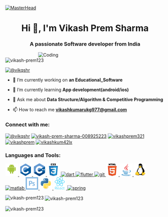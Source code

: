 [![MasterHead](https://storage.googleapis.com/gweb-uniblog-publish-prod/original_images/16320_Android_12_Blog_Header_opt_31x.gif)](https://vikash-prem123.io)
<h1 align="center">Hi 👋, I'm Vikash Prem Sharma</h1>
<h3 align="center">A passionate Software developer from India</h3>
<img align="right" alt="Coding" width="400" src="https://cdn.dribbble.com/users/2136630/screenshots/4389878/adopti_video_2.gif">

<p align="left"> <img src="https://komarev.com/ghpvc/?username=vikash-prem123&label=Profile%20views&color=0e75b6&style=flat" alt="vikash-prem123" /> </p>

<p align="left"> <a href="https://twitter.com/@vikqshr" target="blank"><img src="https://img.shields.io/twitter/follow/@vikqshr?logo=twitter&style=for-the-badge" alt="@vikqshr" /></a> </p>

- 🔭 I’m currently working on **an Educational_Software**

- 🌱 I’m currently learning **App development(android/ios)**

- 💬 Ask me about **Data Structure/Algorithm & Competitive Programming**

- 📫 How to reach me **vikashkumarukg977@gmail.com**

<h3 align="left">Connect with me:</h3>
<p align="left">
<a href="https://twitter.com/@vikqshr" target="blank"><img align="center" src="https://raw.githubusercontent.com/rahuldkjain/github-profile-readme-generator/master/src/images/icons/Social/twitter.svg" alt="@vikqshr" height="30" width="40" /></a>
<a href="https://linkedin.com/in/vikash-prem-sharma-008925223" target="blank"><img align="center" src="https://raw.githubusercontent.com/rahuldkjain/github-profile-readme-generator/master/src/images/icons/Social/linked-in-alt.svg" alt="vikash-prem-sharma-008925223" height="30" width="40" /></a>
<a href="https://www.codechef.com/users/vikashprem321" target="blank"><img align="center" src="https://cdn.jsdelivr.net/npm/simple-icons@3.1.0/icons/codechef.svg" alt="vikashprem321" height="30" width="40" /></a>
<a href="https://www.leetcode.com/vikashprem" target="blank"><img align="center" src="https://raw.githubusercontent.com/rahuldkjain/github-profile-readme-generator/master/src/images/icons/Social/leet-code.svg" alt="vikashprem" height="30" width="40" /></a>
<a href="https://auth.geeksforgeeks.org/user/vikashkum42lx" target="blank"><img align="center" src="https://raw.githubusercontent.com/rahuldkjain/github-profile-readme-generator/master/src/images/icons/Social/geeks-for-geeks.svg" alt="vikashkum42lx" height="30" width="40" /></a>
</p>

<h3 align="left">Languages and Tools:</h3>
<p align="left"> <a href="https://developer.android.com" target="_blank" rel="noreferrer"> <img src="https://raw.githubusercontent.com/devicons/devicon/master/icons/android/android-original-wordmark.svg" alt="android" width="40" height="40"/> </a> <a href="https://www.cprogramming.com/" target="_blank" rel="noreferrer"> <img src="https://raw.githubusercontent.com/devicons/devicon/master/icons/c/c-original.svg" alt="c" width="40" height="40"/> </a> <a href="https://www.w3schools.com/cpp/" target="_blank" rel="noreferrer"> <img src="https://raw.githubusercontent.com/devicons/devicon/master/icons/cplusplus/cplusplus-original.svg" alt="cplusplus" width="40" height="40"/> </a> <a href="https://www.w3schools.com/css/" target="_blank" rel="noreferrer"> <img src="https://raw.githubusercontent.com/devicons/devicon/master/icons/css3/css3-original-wordmark.svg" alt="css3" width="40" height="40"/> </a> <a href="https://dart.dev" target="_blank" rel="noreferrer"> <img src="https://www.vectorlogo.zone/logos/dartlang/dartlang-icon.svg" alt="dart" width="40" height="40"/> </a> <a href="https://flutter.dev" target="_blank" rel="noreferrer"> <img src="https://www.vectorlogo.zone/logos/flutterio/flutterio-icon.svg" alt="flutter" width="40" height="40"/> </a> <a href="https://git-scm.com/" target="_blank" rel="noreferrer"> <img src="https://www.vectorlogo.zone/logos/git-scm/git-scm-icon.svg" alt="git" width="40" height="40"/> </a> <a href="https://www.w3.org/html/" target="_blank" rel="noreferrer"> <img src="https://raw.githubusercontent.com/devicons/devicon/master/icons/html5/html5-original-wordmark.svg" alt="html5" width="40" height="40"/> </a> <a href="https://www.java.com" target="_blank" rel="noreferrer"> <img src="https://raw.githubusercontent.com/devicons/devicon/master/icons/java/java-original.svg" alt="java" width="40" height="40"/> </a> <a href="https://www.linux.org/" target="_blank" rel="noreferrer"> <img src="https://raw.githubusercontent.com/devicons/devicon/master/icons/linux/linux-original.svg" alt="linux" width="40" height="40"/> </a> <a href="https://www.mathworks.com/" target="_blank" rel="noreferrer"> <img src="https://upload.wikimedia.org/wikipedia/commons/2/21/Matlab_Logo.png" alt="matlab" width="40" height="40"/> </a> <a href="https://www.photoshop.com/en" target="_blank" rel="noreferrer"> <img src="https://raw.githubusercontent.com/devicons/devicon/master/icons/photoshop/photoshop-line.svg" alt="photoshop" width="40" height="40"/> </a> <a href="https://www.python.org" target="_blank" rel="noreferrer"> <img src="https://raw.githubusercontent.com/devicons/devicon/master/icons/python/python-original.svg" alt="python" width="40" height="40"/> </a> <a href="https://reactjs.org/" target="_blank" rel="noreferrer"> <img src="https://raw.githubusercontent.com/devicons/devicon/master/icons/react/react-original-wordmark.svg" alt="react" width="40" height="40"/> </a> <a href="https://spring.io/" target="_blank" rel="noreferrer"> <img src="https://www.vectorlogo.zone/logos/springio/springio-icon.svg" alt="spring" width="40" height="40"/> </a> </p>

<p><img align="left" src="https://github-readme-stats.vercel.app/api/top-langs?username=vikash-prem123&show_icons=true&locale=en&layout=compact" alt="vikash-prem123" /></p>

<p>&nbsp;<img align="center" src="https://github-readme-stats.vercel.app/api?username=vikash-prem123&show_icons=true&locale=en" alt="vikash-prem123" /></p>

<p><img align="center" src="https://github-readme-streak-stats.herokuapp.com/?user=vikash-prem123&" alt="vikash-prem123" /></p>

